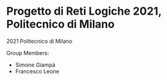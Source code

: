 # Progetto di Reti Logiche 2021, Politecnico di Milano

2021
Politecnico di Milano

Group Members:
- Simone Giampà
- Francesco Leone

